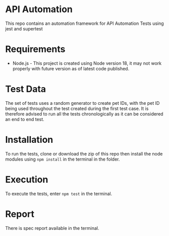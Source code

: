 # API Automation
This repo contains an automation framework for API Automation Tests using jest and supertest

# Requirements
* Node.js - This project is created using Node version 18, it may not work properly with future version as of latest code published.

# Test Data
The set of tests uses a random generator to create pet IDs, with the pet ID being used throughout the test created during the first test case. It is therefore advised to run all the tests chronologically as it can be considered an end to end test.

# Installation
To run the tests, clone or download the zip of this repo then install the node modules using ```npm install``` in the terminal in the folder. 

# Execution
To execute the tests, enter ```npm test``` in the terminal. 

# Report
There is spec report available in the terminal.
